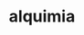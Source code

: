---
title: "alquimia"
layout: cache
categories: [package, develop]
meta: {"compilers": ["gcc@11.4.0", "intel-oneapi-compilers@2025.1.0", "intel-oneapi-compilers@2025.2.1"], "num_specs": 83, "num_specs_by_stack": {"e4s": 13, "e4s-oneapi": 70, "root": 83}, "oss": ["ubuntu22.04", "ubuntu24.04"], "platforms": ["linux"], "stacks": ["e4s", "e4s-oneapi", "root"], "targets": ["x86_64_v3"], "versions": ["1.1.0"]}
spec_details: [{"compiler": "intel-oneapi-compilers@2025.1.0", "hash": "2aurx6oxzx7efd4notsqhwoixoirxbhs", "os": "ubuntu22.04", "platform": "linux", "size": "-", "stacks": ["e4s-oneapi", "root"], "target": "x86_64_v3", "variants": ["build_system=cmake", "build_type=Release", "commit=211931c3e76b1ae7cdb48c46885b248412d6fe3d", "generator=make", "~ipo", "+shared"], "versions": ["1.1.0"]}, {"compiler": "intel-oneapi-compilers@2025.2.1", "hash": "2pd42jnv3bxzspmzl6zwsoptsze6lj3w", "os": "ubuntu24.04", "platform": "linux", "size": "-", "stacks": ["e4s-oneapi", "root"], "target": "x86_64_v3", "variants": ["build_system=cmake", "build_type=Release", "commit=211931c3e76b1ae7cdb48c46885b248412d6fe3d", "generator=make", "~ipo", "+shared"], "versions": ["1.1.0"]}, {"compiler": "intel-oneapi-compilers@2025.1.0", "hash": "2vayllzziwkwc4cfk2fjok6nwlkoyn4o", "os": "ubuntu22.04", "platform": "linux", "size": "-", "stacks": ["e4s-oneapi", "root"], "target": "x86_64_v3", "variants": ["build_system=cmake", "build_type=Release", "generator=make", "~ipo", "+shared"], "versions": ["1.1.0"]}, {"compiler": "intel-oneapi-compilers@2025.1.0", "hash": "3prglvo6jb6gm45fscemzldd3ayhn37j", "os": "ubuntu22.04", "platform": "linux", "size": "-", "stacks": ["e4s-oneapi", "root"], "target": "x86_64_v3", "variants": ["build_system=cmake", "build_type=Release", "commit=211931c3e76b1ae7cdb48c46885b248412d6fe3d", "generator=make", "~ipo", "+shared"], "versions": ["1.1.0"]}, {"compiler": "intel-oneapi-compilers@2025.1.0", "hash": "46lgrmxvt53mqfqejnvhuxsbxp2x7cx2", "os": "ubuntu22.04", "platform": "linux", "size": "-", "stacks": ["e4s-oneapi", "root"], "target": "x86_64_v3", "variants": ["build_system=cmake", "build_type=Release", "commit=211931c3e76b1ae7cdb48c46885b248412d6fe3d", "generator=make", "~ipo", "+shared"], "versions": ["1.1.0"]}, {"compiler": "intel-oneapi-compilers@2025.1.0", "hash": "4h2bfu3xlhsqin24r2t55fj4itl424qf", "os": "ubuntu22.04", "platform": "linux", "size": "-", "stacks": ["e4s-oneapi", "root"], "target": "x86_64_v3", "variants": ["build_system=cmake", "build_type=Release", "commit=211931c3e76b1ae7cdb48c46885b248412d6fe3d", "generator=make", "~ipo", "+shared"], "versions": ["1.1.0"]}, {"compiler": "gcc@11.4.0", "hash": "4htqfqnax6oeod4bauk27s2vsyes3pma", "os": "ubuntu22.04", "platform": "linux", "size": "-", "stacks": ["e4s", "root"], "target": "x86_64_v3", "variants": ["build_system=cmake", "build_type=Release", "commit=211931c3e76b1ae7cdb48c46885b248412d6fe3d", "generator=make", "~ipo", "+shared"], "versions": ["1.1.0"]}, {"compiler": "intel-oneapi-compilers@2025.1.0", "hash": "4jobj6p3ql46b77gm54stxdzzlugndxp", "os": "ubuntu22.04", "platform": "linux", "size": "-", "stacks": ["e4s-oneapi", "root"], "target": "x86_64_v3", "variants": ["build_system=cmake", "build_type=Release", "generator=make", "~ipo", "+shared"], "versions": ["1.1.0"]}, {"compiler": "gcc@11.4.0", "hash": "4tgbr3xr6mazcv5ua24fdli3aso4imvx", "os": "ubuntu22.04", "platform": "linux", "size": "-", "stacks": ["e4s", "root"], "target": "x86_64_v3", "variants": ["build_system=cmake", "build_type=Release", "commit=211931c3e76b1ae7cdb48c46885b248412d6fe3d", "generator=make", "~ipo", "+shared"], "versions": ["1.1.0"]}, {"compiler": "intel-oneapi-compilers@2025.1.0", "hash": "4vtq44xi2k56lyh6dz7t6aqcvblcd6zk", "os": "ubuntu22.04", "platform": "linux", "size": "-", "stacks": ["e4s-oneapi", "root"], "target": "x86_64_v3", "variants": ["build_system=cmake", "build_type=Release", "commit=211931c3e76b1ae7cdb48c46885b248412d6fe3d", "generator=make", "~ipo", "+shared"], "versions": ["1.1.0"]}, {"compiler": "intel-oneapi-compilers@2025.1.0", "hash": "4xc3cxfloy7bfdfykjscnvt5dpfvzpwf", "os": "ubuntu22.04", "platform": "linux", "size": "-", "stacks": ["e4s-oneapi", "root"], "target": "x86_64_v3", "variants": ["build_system=cmake", "build_type=Release", "commit=211931c3e76b1ae7cdb48c46885b248412d6fe3d", "generator=make", "~ipo", "+shared"], "versions": ["1.1.0"]}, {"compiler": "intel-oneapi-compilers@2025.1.0", "hash": "5v2ueturyclixuukb45dtuaejkpxgu66", "os": "ubuntu22.04", "platform": "linux", "size": "-", "stacks": ["e4s-oneapi", "root"], "target": "x86_64_v3", "variants": ["build_system=cmake", "build_type=Release", "commit=211931c3e76b1ae7cdb48c46885b248412d6fe3d", "generator=make", "~ipo", "+shared"], "versions": ["1.1.0"]}, {"compiler": "intel-oneapi-compilers@2025.1.0", "hash": "6sn57t2hcz2houcy22onzq33aavvdczj", "os": "ubuntu22.04", "platform": "linux", "size": "-", "stacks": ["e4s-oneapi", "root"], "target": "x86_64_v3", "variants": ["build_system=cmake", "build_type=Release", "commit=211931c3e76b1ae7cdb48c46885b248412d6fe3d", "generator=make", "~ipo", "+shared"], "versions": ["1.1.0"]}, {"compiler": "intel-oneapi-compilers@2025.1.0", "hash": "7ikpryxfrvkz66hqtavdsgy3ffsq7dzx", "os": "ubuntu22.04", "platform": "linux", "size": "-", "stacks": ["e4s-oneapi", "root"], "target": "x86_64_v3", "variants": ["build_system=cmake", "build_type=Release", "generator=make", "~ipo", "+shared"], "versions": ["1.1.0"]}, {"compiler": "intel-oneapi-compilers@2025.1.0", "hash": "7im3d2e7r7dgsiibxgaayh6s65xs7uvk", "os": "ubuntu22.04", "platform": "linux", "size": "-", "stacks": ["e4s-oneapi", "root"], "target": "x86_64_v3", "variants": ["build_system=cmake", "build_type=Release", "commit=211931c3e76b1ae7cdb48c46885b248412d6fe3d", "generator=make", "~ipo", "+shared"], "versions": ["1.1.0"]}, {"compiler": "intel-oneapi-compilers@2025.2.1", "hash": "7qefunz4aacdhwni3f6t7pxb2z5goixx", "os": "ubuntu24.04", "platform": "linux", "size": "-", "stacks": ["e4s-oneapi", "root"], "target": "x86_64_v3", "variants": ["build_system=cmake", "build_type=Release", "commit=211931c3e76b1ae7cdb48c46885b248412d6fe3d", "generator=make", "~ipo", "+shared"], "versions": ["1.1.0"]}, {"compiler": "intel-oneapi-compilers@2025.1.0", "hash": "7spb2qs7m7bgebwws332naxschofpn7k", "os": "ubuntu22.04", "platform": "linux", "size": "-", "stacks": ["e4s-oneapi", "root"], "target": "x86_64_v3", "variants": ["build_system=cmake", "build_type=Release", "commit=211931c3e76b1ae7cdb48c46885b248412d6fe3d", "generator=make", "~ipo", "+shared"], "versions": ["1.1.0"]}, {"compiler": "intel-oneapi-compilers@2025.1.0", "hash": "aqvcmzc7haa2imiud2ayphgw65l2iimj", "os": "ubuntu22.04", "platform": "linux", "size": "-", "stacks": ["e4s-oneapi", "root"], "target": "x86_64_v3", "variants": ["build_system=cmake", "build_type=Release", "commit=211931c3e76b1ae7cdb48c46885b248412d6fe3d", "generator=make", "~ipo", "+shared"], "versions": ["1.1.0"]}, {"compiler": "intel-oneapi-compilers@2025.1.0", "hash": "aulg5hwhaftvtnyx5p4tbgtbjh4r7gak", "os": "ubuntu22.04", "platform": "linux", "size": "-", "stacks": ["e4s-oneapi", "root"], "target": "x86_64_v3", "variants": ["build_system=cmake", "build_type=Release", "commit=211931c3e76b1ae7cdb48c46885b248412d6fe3d", "generator=make", "~ipo", "+shared"], "versions": ["1.1.0"]}, {"compiler": "intel-oneapi-compilers@2025.1.0", "hash": "baghq5yhqfhpdvktua4dq2qb5unty3ok", "os": "ubuntu22.04", "platform": "linux", "size": "-", "stacks": ["e4s-oneapi", "root"], "target": "x86_64_v3", "variants": ["build_system=cmake", "build_type=Release", "generator=make", "~ipo", "+shared"], "versions": ["1.1.0"]}, {"compiler": "intel-oneapi-compilers@2025.1.0", "hash": "bdvntjy574bsdr4vnnpkbk24drooebim", "os": "ubuntu22.04", "platform": "linux", "size": "-", "stacks": ["e4s-oneapi", "root"], "target": "x86_64_v3", "variants": ["build_system=cmake", "build_type=Release", "commit=211931c3e76b1ae7cdb48c46885b248412d6fe3d", "generator=make", "~ipo", "+shared"], "versions": ["1.1.0"]}, {"compiler": "intel-oneapi-compilers@2025.1.0", "hash": "bra4kibhjpktt2kk4ckw3bc3kcm363v4", "os": "ubuntu22.04", "platform": "linux", "size": "-", "stacks": ["e4s-oneapi", "root"], "target": "x86_64_v3", "variants": ["build_system=cmake", "build_type=Release", "generator=make", "~ipo", "+shared"], "versions": ["1.1.0"]}, {"compiler": "gcc@11.4.0", "hash": "cbeec5jblqbz4y5yty4tinjwdmxmuh6c", "os": "ubuntu22.04", "platform": "linux", "size": "-", "stacks": ["e4s", "root"], "target": "x86_64_v3", "variants": ["build_system=cmake", "build_type=Release", "commit=211931c3e76b1ae7cdb48c46885b248412d6fe3d", "generator=make", "~ipo", "+shared"], "versions": ["1.1.0"]}, {"compiler": "intel-oneapi-compilers@2025.1.0", "hash": "cbkill57e5zfr7fcijfcqmj32i7abdr5", "os": "ubuntu22.04", "platform": "linux", "size": "-", "stacks": ["e4s-oneapi", "root"], "target": "x86_64_v3", "variants": ["build_system=cmake", "build_type=Release", "generator=make", "~ipo", "+shared"], "versions": ["1.1.0"]}, {"compiler": "intel-oneapi-compilers@2025.2.1", "hash": "cdr23ja4erlqvu3qcm2mok2yc6ur5mfk", "os": "ubuntu24.04", "platform": "linux", "size": "-", "stacks": ["e4s-oneapi", "root"], "target": "x86_64_v3", "variants": ["build_system=cmake", "build_type=Release", "commit=211931c3e76b1ae7cdb48c46885b248412d6fe3d", "generator=make", "~ipo", "+shared"], "versions": ["1.1.0"]}, {"compiler": "gcc@11.4.0", "hash": "chsvb3zmpvirqz5beh55o4t7732hbgbf", "os": "ubuntu22.04", "platform": "linux", "size": "-", "stacks": ["e4s", "root"], "target": "x86_64_v3", "variants": ["build_system=cmake", "build_type=Release", "commit=211931c3e76b1ae7cdb48c46885b248412d6fe3d", "generator=make", "~ipo", "+shared"], "versions": ["1.1.0"]}, {"compiler": "intel-oneapi-compilers@2025.1.0", "hash": "ctju5houcjcrkcfebszwzuovmm32xmjk", "os": "ubuntu22.04", "platform": "linux", "size": "-", "stacks": ["e4s-oneapi", "root"], "target": "x86_64_v3", "variants": ["build_system=cmake", "build_type=Release", "generator=make", "~ipo", "+shared"], "versions": ["1.1.0"]}, {"compiler": "intel-oneapi-compilers@2025.1.0", "hash": "cvu674kmedb6gzus75iqddf5s5zju2q3", "os": "ubuntu22.04", "platform": "linux", "size": "-", "stacks": ["e4s-oneapi", "root"], "target": "x86_64_v3", "variants": ["build_system=cmake", "build_type=Release", "generator=make", "~ipo", "+shared"], "versions": ["1.1.0"]}, {"compiler": "intel-oneapi-compilers@2025.1.0", "hash": "czupte3pw3p36cofrdd2mu4aaod6cvc2", "os": "ubuntu22.04", "platform": "linux", "size": "-", "stacks": ["e4s-oneapi", "root"], "target": "x86_64_v3", "variants": ["build_system=cmake", "build_type=Release", "commit=211931c3e76b1ae7cdb48c46885b248412d6fe3d", "generator=make", "~ipo", "+shared"], "versions": ["1.1.0"]}, {"compiler": "intel-oneapi-compilers@2025.1.0", "hash": "dp3yvp3kctvsqqqdjfqvtypahvcmn5sp", "os": "ubuntu22.04", "platform": "linux", "size": "-", "stacks": ["e4s-oneapi", "root"], "target": "x86_64_v3", "variants": ["build_system=cmake", "build_type=Release", "generator=make", "~ipo", "+shared"], "versions": ["1.1.0"]}, {"compiler": "intel-oneapi-compilers@2025.1.0", "hash": "e4h7knpbxzgadefytp5i3jo6t6ljtzf5", "os": "ubuntu22.04", "platform": "linux", "size": "-", "stacks": ["e4s-oneapi", "root"], "target": "x86_64_v3", "variants": ["build_system=cmake", "build_type=Release", "commit=211931c3e76b1ae7cdb48c46885b248412d6fe3d", "generator=make", "~ipo", "+shared"], "versions": ["1.1.0"]}, {"compiler": "intel-oneapi-compilers@2025.1.0", "hash": "e4ojh2ec3b7vvdpcu3wg6norl2k6ai45", "os": "ubuntu22.04", "platform": "linux", "size": "-", "stacks": ["e4s-oneapi", "root"], "target": "x86_64_v3", "variants": ["build_system=cmake", "build_type=Release", "commit=211931c3e76b1ae7cdb48c46885b248412d6fe3d", "generator=make", "~ipo", "+shared"], "versions": ["1.1.0"]}, {"compiler": "intel-oneapi-compilers@2025.1.0", "hash": "ezlhcf4eq4pqb25lf6ek5xrwclz26kvc", "os": "ubuntu22.04", "platform": "linux", "size": "-", "stacks": ["e4s-oneapi", "root"], "target": "x86_64_v3", "variants": ["build_system=cmake", "build_type=Release", "commit=211931c3e76b1ae7cdb48c46885b248412d6fe3d", "generator=make", "~ipo", "+shared"], "versions": ["1.1.0"]}, {"compiler": "intel-oneapi-compilers@2025.1.0", "hash": "f6zpmt4oxcqu6quyrnludojdl4n2dwo2", "os": "ubuntu22.04", "platform": "linux", "size": "-", "stacks": ["e4s-oneapi", "root"], "target": "x86_64_v3", "variants": ["build_system=cmake", "build_type=Release", "generator=make", "~ipo", "+shared"], "versions": ["1.1.0"]}, {"compiler": "intel-oneapi-compilers@2025.1.0", "hash": "fqxuecxr37w5alitus3uw6x73qciftv7", "os": "ubuntu22.04", "platform": "linux", "size": "-", "stacks": ["e4s-oneapi", "root"], "target": "x86_64_v3", "variants": ["build_system=cmake", "build_type=Release", "generator=make", "~ipo", "+shared"], "versions": ["1.1.0"]}, {"compiler": "intel-oneapi-compilers@2025.1.0", "hash": "gy5e7yjzdoadf5ma7hq5njnpph7ivvo7", "os": "ubuntu22.04", "platform": "linux", "size": "-", "stacks": ["e4s-oneapi", "root"], "target": "x86_64_v3", "variants": ["build_system=cmake", "build_type=Release", "commit=211931c3e76b1ae7cdb48c46885b248412d6fe3d", "generator=make", "~ipo", "+shared"], "versions": ["1.1.0"]}, {"compiler": "gcc@11.4.0", "hash": "h5nfu4wrnczkmbgxknqpjc5x3q75pyu4", "os": "ubuntu22.04", "platform": "linux", "size": "-", "stacks": ["e4s", "root"], "target": "x86_64_v3", "variants": ["build_system=cmake", "build_type=Release", "commit=211931c3e76b1ae7cdb48c46885b248412d6fe3d", "generator=make", "~ipo", "+shared"], "versions": ["1.1.0"]}, {"compiler": "intel-oneapi-compilers@2025.1.0", "hash": "hro6ftlulh2qk62avg2yqz6zprhasrkk", "os": "ubuntu22.04", "platform": "linux", "size": "-", "stacks": ["e4s-oneapi", "root"], "target": "x86_64_v3", "variants": ["build_system=cmake", "build_type=Release", "commit=211931c3e76b1ae7cdb48c46885b248412d6fe3d", "generator=make", "~ipo", "+shared"], "versions": ["1.1.0"]}, {"compiler": "intel-oneapi-compilers@2025.1.0", "hash": "hv6brbewrj5uxl5eg6x77jeycvdlklzt", "os": "ubuntu22.04", "platform": "linux", "size": "-", "stacks": ["e4s-oneapi", "root"], "target": "x86_64_v3", "variants": ["build_system=cmake", "build_type=Release", "commit=211931c3e76b1ae7cdb48c46885b248412d6fe3d", "generator=make", "~ipo", "+shared"], "versions": ["1.1.0"]}, {"compiler": "intel-oneapi-compilers@2025.1.0", "hash": "hw54ed6ei6kjxfg7bhgomkne25x7ole7", "os": "ubuntu22.04", "platform": "linux", "size": "-", "stacks": ["e4s-oneapi", "root"], "target": "x86_64_v3", "variants": ["build_system=cmake", "build_type=Release", "generator=make", "~ipo", "+shared"], "versions": ["1.1.0"]}, {"compiler": "intel-oneapi-compilers@2025.1.0", "hash": "imtgbm4ru5mqqhmhg37rw3hz7sr3btoi", "os": "ubuntu22.04", "platform": "linux", "size": "-", "stacks": ["e4s-oneapi", "root"], "target": "x86_64_v3", "variants": ["build_system=cmake", "build_type=Release", "commit=211931c3e76b1ae7cdb48c46885b248412d6fe3d", "generator=make", "~ipo", "+shared"], "versions": ["1.1.0"]}, {"compiler": "intel-oneapi-compilers@2025.1.0", "hash": "iospanlzltneiigbjsow67ila6juz5w5", "os": "ubuntu22.04", "platform": "linux", "size": "-", "stacks": ["e4s-oneapi", "root"], "target": "x86_64_v3", "variants": ["build_system=cmake", "build_type=Release", "generator=make", "~ipo", "+shared"], "versions": ["1.1.0"]}, {"compiler": "intel-oneapi-compilers@2025.1.0", "hash": "ipqogfgcmluj5g3l5avrkrbbaj4p4zpo", "os": "ubuntu22.04", "platform": "linux", "size": "-", "stacks": ["e4s-oneapi", "root"], "target": "x86_64_v3", "variants": ["build_system=cmake", "build_type=Release", "generator=make", "~ipo", "+shared"], "versions": ["1.1.0"]}, {"compiler": "intel-oneapi-compilers@2025.1.0", "hash": "kdi5y7xbxbzyvlwkx5wmfazycwd2qh53", "os": "ubuntu22.04", "platform": "linux", "size": "-", "stacks": ["e4s-oneapi", "root"], "target": "x86_64_v3", "variants": ["build_system=cmake", "build_type=Release", "commit=211931c3e76b1ae7cdb48c46885b248412d6fe3d", "generator=make", "~ipo", "+shared"], "versions": ["1.1.0"]}, {"compiler": "intel-oneapi-compilers@2025.1.0", "hash": "khagyjrejbju3fr4j5peyvca22mcgj57", "os": "ubuntu22.04", "platform": "linux", "size": "-", "stacks": ["e4s-oneapi", "root"], "target": "x86_64_v3", "variants": ["build_system=cmake", "build_type=Release", "commit=211931c3e76b1ae7cdb48c46885b248412d6fe3d", "generator=make", "~ipo", "+shared"], "versions": ["1.1.0"]}, {"compiler": "intel-oneapi-compilers@2025.1.0", "hash": "ktwthuv4er3foxpks63qw4zwexcomyt2", "os": "ubuntu22.04", "platform": "linux", "size": "-", "stacks": ["e4s-oneapi", "root"], "target": "x86_64_v3", "variants": ["build_system=cmake", "build_type=Release", "generator=make", "~ipo", "+shared"], "versions": ["1.1.0"]}, {"compiler": "intel-oneapi-compilers@2025.1.0", "hash": "kwpwyagyubdfiynt2lnu3y5dje4vgc7w", "os": "ubuntu22.04", "platform": "linux", "size": "-", "stacks": ["e4s-oneapi", "root"], "target": "x86_64_v3", "variants": ["build_system=cmake", "build_type=Release", "commit=211931c3e76b1ae7cdb48c46885b248412d6fe3d", "generator=make", "~ipo", "+shared"], "versions": ["1.1.0"]}, {"compiler": "intel-oneapi-compilers@2025.1.0", "hash": "l3nwvmbuvuy55sedzyqo534iwz26sxwj", "os": "ubuntu22.04", "platform": "linux", "size": "-", "stacks": ["e4s-oneapi", "root"], "target": "x86_64_v3", "variants": ["build_system=cmake", "build_type=Release", "commit=211931c3e76b1ae7cdb48c46885b248412d6fe3d", "generator=make", "~ipo", "+shared"], "versions": ["1.1.0"]}, {"compiler": "intel-oneapi-compilers@2025.1.0", "hash": "mqbompxlcqbmci5hufmcafv3bsbf262g", "os": "ubuntu22.04", "platform": "linux", "size": "-", "stacks": ["e4s-oneapi", "root"], "target": "x86_64_v3", "variants": ["build_system=cmake", "build_type=Release", "commit=211931c3e76b1ae7cdb48c46885b248412d6fe3d", "generator=make", "~ipo", "+shared"], "versions": ["1.1.0"]}, {"compiler": "gcc@11.4.0", "hash": "muwdqjjsb44u5u3smjuzicym3hv466re", "os": "ubuntu22.04", "platform": "linux", "size": "-", "stacks": ["e4s", "root"], "target": "x86_64_v3", "variants": ["build_system=cmake", "build_type=Release", "commit=211931c3e76b1ae7cdb48c46885b248412d6fe3d", "generator=make", "~ipo", "+shared"], "versions": ["1.1.0"]}, {"compiler": "intel-oneapi-compilers@2025.1.0", "hash": "nr5y62sztpi7ckmyqgu2tu2uwre2msxx", "os": "ubuntu22.04", "platform": "linux", "size": "-", "stacks": ["e4s-oneapi", "root"], "target": "x86_64_v3", "variants": ["build_system=cmake", "build_type=Release", "commit=211931c3e76b1ae7cdb48c46885b248412d6fe3d", "generator=make", "~ipo", "+shared"], "versions": ["1.1.0"]}, {"compiler": "intel-oneapi-compilers@2025.1.0", "hash": "osx74m2sjcvqqp3nipthqcqp5tf263fs", "os": "ubuntu22.04", "platform": "linux", "size": "-", "stacks": ["e4s-oneapi", "root"], "target": "x86_64_v3", "variants": ["build_system=cmake", "build_type=Release", "commit=211931c3e76b1ae7cdb48c46885b248412d6fe3d", "generator=make", "~ipo", "+shared"], "versions": ["1.1.0"]}, {"compiler": "intel-oneapi-compilers@2025.1.0", "hash": "pcm2nmy6flyrko3bbqrpfuwvmniq47c4", "os": "ubuntu22.04", "platform": "linux", "size": "-", "stacks": ["e4s-oneapi", "root"], "target": "x86_64_v3", "variants": ["build_system=cmake", "build_type=Release", "commit=211931c3e76b1ae7cdb48c46885b248412d6fe3d", "generator=make", "~ipo", "+shared"], "versions": ["1.1.0"]}, {"compiler": "intel-oneapi-compilers@2025.1.0", "hash": "pgzkanr5lus7ewtlxw4cp7nvcvoxjtrs", "os": "ubuntu22.04", "platform": "linux", "size": "-", "stacks": ["e4s-oneapi", "root"], "target": "x86_64_v3", "variants": ["build_system=cmake", "build_type=Release", "generator=make", "~ipo", "+shared"], "versions": ["1.1.0"]}, {"compiler": "intel-oneapi-compilers@2025.1.0", "hash": "piyqfk47pnlxouvhwvs5umjbb2eivdg3", "os": "ubuntu22.04", "platform": "linux", "size": "-", "stacks": ["e4s-oneapi", "root"], "target": "x86_64_v3", "variants": ["build_system=cmake", "build_type=Release", "commit=211931c3e76b1ae7cdb48c46885b248412d6fe3d", "generator=make", "~ipo", "+shared"], "versions": ["1.1.0"]}, {"compiler": "intel-oneapi-compilers@2025.1.0", "hash": "q5mnhusx6xuzxz3p3sacfw7bh57vor57", "os": "ubuntu22.04", "platform": "linux", "size": "-", "stacks": ["e4s-oneapi", "root"], "target": "x86_64_v3", "variants": ["build_system=cmake", "build_type=Release", "commit=211931c3e76b1ae7cdb48c46885b248412d6fe3d", "generator=make", "~ipo", "+shared"], "versions": ["1.1.0"]}, {"compiler": "intel-oneapi-compilers@2025.1.0", "hash": "qumz7sphr3tztjvd2dz2af3kjdjbfuhl", "os": "ubuntu22.04", "platform": "linux", "size": "-", "stacks": ["e4s-oneapi", "root"], "target": "x86_64_v3", "variants": ["build_system=cmake", "build_type=Release", "generator=make", "~ipo", "+shared"], "versions": ["1.1.0"]}, {"compiler": "intel-oneapi-compilers@2025.1.0", "hash": "qust6qlpfv65kxjctr2v7ki2bowa4j73", "os": "ubuntu22.04", "platform": "linux", "size": "-", "stacks": ["e4s-oneapi", "root"], "target": "x86_64_v3", "variants": ["build_system=cmake", "build_type=Release", "commit=211931c3e76b1ae7cdb48c46885b248412d6fe3d", "generator=make", "~ipo", "+shared"], "versions": ["1.1.0"]}, {"compiler": "intel-oneapi-compilers@2025.1.0", "hash": "r3qfnl6ndd76l33xb6dchwcqy6djgbo2", "os": "ubuntu22.04", "platform": "linux", "size": "-", "stacks": ["e4s-oneapi", "root"], "target": "x86_64_v3", "variants": ["build_system=cmake", "build_type=Release", "commit=211931c3e76b1ae7cdb48c46885b248412d6fe3d", "generator=make", "~ipo", "+shared"], "versions": ["1.1.0"]}, {"compiler": "intel-oneapi-compilers@2025.1.0", "hash": "rl4yree43d6hslbbdnewidfgkyrykcee", "os": "ubuntu22.04", "platform": "linux", "size": "-", "stacks": ["e4s-oneapi", "root"], "target": "x86_64_v3", "variants": ["build_system=cmake", "build_type=Release", "commit=211931c3e76b1ae7cdb48c46885b248412d6fe3d", "generator=make", "~ipo", "+shared"], "versions": ["1.1.0"]}, {"compiler": "intel-oneapi-compilers@2025.1.0", "hash": "s3o2u42vngstqhb7f7nn67wcodp2olbz", "os": "ubuntu22.04", "platform": "linux", "size": "-", "stacks": ["e4s-oneapi", "root"], "target": "x86_64_v3", "variants": ["build_system=cmake", "build_type=Release", "commit=211931c3e76b1ae7cdb48c46885b248412d6fe3d", "generator=make", "~ipo", "+shared"], "versions": ["1.1.0"]}, {"compiler": "gcc@11.4.0", "hash": "s3xww3mhezbklc4gkv5xdnbr6kieusf3", "os": "ubuntu22.04", "platform": "linux", "size": "-", "stacks": ["e4s", "root"], "target": "x86_64_v3", "variants": ["build_system=cmake", "build_type=Release", "commit=211931c3e76b1ae7cdb48c46885b248412d6fe3d", "generator=make", "~ipo", "+shared"], "versions": ["1.1.0"]}, {"compiler": "gcc@11.4.0", "hash": "sracw6psumw57bga2vpd5lkikz2mzt7n", "os": "ubuntu22.04", "platform": "linux", "size": "-", "stacks": ["e4s", "root"], "target": "x86_64_v3", "variants": ["build_system=cmake", "build_type=Release", "commit=211931c3e76b1ae7cdb48c46885b248412d6fe3d", "generator=make", "~ipo", "+shared"], "versions": ["1.1.0"]}, {"compiler": "gcc@11.4.0", "hash": "teefcrjtnocrbewk33jmjstvlgmwzoi7", "os": "ubuntu22.04", "platform": "linux", "size": "-", "stacks": ["e4s", "root"], "target": "x86_64_v3", "variants": ["build_system=cmake", "build_type=Release", "commit=211931c3e76b1ae7cdb48c46885b248412d6fe3d", "generator=make", "~ipo", "+shared"], "versions": ["1.1.0"]}, {"compiler": "intel-oneapi-compilers@2025.1.0", "hash": "tmgklvssdnyfv3yftaaylj3sipde3yiu", "os": "ubuntu22.04", "platform": "linux", "size": "-", "stacks": ["e4s-oneapi", "root"], "target": "x86_64_v3", "variants": ["build_system=cmake", "build_type=Release", "commit=211931c3e76b1ae7cdb48c46885b248412d6fe3d", "generator=make", "~ipo", "+shared"], "versions": ["1.1.0"]}, {"compiler": "intel-oneapi-compilers@2025.1.0", "hash": "twh36ryygr4rx6c5jvp5kvfvym3xl6ty", "os": "ubuntu22.04", "platform": "linux", "size": "-", "stacks": ["e4s-oneapi", "root"], "target": "x86_64_v3", "variants": ["build_system=cmake", "build_type=Release", "commit=211931c3e76b1ae7cdb48c46885b248412d6fe3d", "generator=make", "~ipo", "+shared"], "versions": ["1.1.0"]}, {"compiler": "intel-oneapi-compilers@2025.1.0", "hash": "u4onegumag7erk4cida3vllqppueajno", "os": "ubuntu22.04", "platform": "linux", "size": "-", "stacks": ["e4s-oneapi", "root"], "target": "x86_64_v3", "variants": ["build_system=cmake", "build_type=Release", "commit=211931c3e76b1ae7cdb48c46885b248412d6fe3d", "generator=make", "~ipo", "+shared"], "versions": ["1.1.0"]}, {"compiler": "intel-oneapi-compilers@2025.1.0", "hash": "ugdbuy72wasn6v5xn7ydy64ml4ti5p6n", "os": "ubuntu22.04", "platform": "linux", "size": "-", "stacks": ["e4s-oneapi", "root"], "target": "x86_64_v3", "variants": ["build_system=cmake", "build_type=Release", "generator=make", "~ipo", "+shared"], "versions": ["1.1.0"]}, {"compiler": "intel-oneapi-compilers@2025.1.0", "hash": "unjph2caiz42xalqhwrkinptoh73kpiy", "os": "ubuntu22.04", "platform": "linux", "size": "-", "stacks": ["e4s-oneapi", "root"], "target": "x86_64_v3", "variants": ["build_system=cmake", "build_type=Release", "commit=211931c3e76b1ae7cdb48c46885b248412d6fe3d", "generator=make", "~ipo", "+shared"], "versions": ["1.1.0"]}, {"compiler": "gcc@11.4.0", "hash": "vess5qnkhmxgut4eyn4huwnnu3cwh25t", "os": "ubuntu22.04", "platform": "linux", "size": "-", "stacks": ["e4s", "root"], "target": "x86_64_v3", "variants": ["build_system=cmake", "build_type=Release", "commit=211931c3e76b1ae7cdb48c46885b248412d6fe3d", "generator=make", "~ipo", "+shared"], "versions": ["1.1.0"]}, {"compiler": "gcc@11.4.0", "hash": "vo7yvou2tj43dskxo3ew4tqwfbwkqfes", "os": "ubuntu22.04", "platform": "linux", "size": "-", "stacks": ["e4s", "root"], "target": "x86_64_v3", "variants": ["build_system=cmake", "build_type=Release", "commit=211931c3e76b1ae7cdb48c46885b248412d6fe3d", "generator=make", "~ipo", "+shared"], "versions": ["1.1.0"]}, {"compiler": "intel-oneapi-compilers@2025.1.0", "hash": "vqcdj6tkgukjhsf2h3a6qxnzo6upvez4", "os": "ubuntu22.04", "platform": "linux", "size": "-", "stacks": ["e4s-oneapi", "root"], "target": "x86_64_v3", "variants": ["build_system=cmake", "build_type=Release", "generator=make", "~ipo", "+shared"], "versions": ["1.1.0"]}, {"compiler": "gcc@11.4.0", "hash": "w4oziemgdan2isn7tyzutnohvt4bsyu3", "os": "ubuntu22.04", "platform": "linux", "size": "-", "stacks": ["e4s", "root"], "target": "x86_64_v3", "variants": ["build_system=cmake", "build_type=Release", "commit=211931c3e76b1ae7cdb48c46885b248412d6fe3d", "generator=make", "~ipo", "+shared"], "versions": ["1.1.0"]}, {"compiler": "intel-oneapi-compilers@2025.1.0", "hash": "wmtrycxukrnlnsr42j2i7o3grhtb3fa4", "os": "ubuntu22.04", "platform": "linux", "size": "-", "stacks": ["e4s-oneapi", "root"], "target": "x86_64_v3", "variants": ["build_system=cmake", "build_type=Release", "generator=make", "~ipo", "+shared"], "versions": ["1.1.0"]}, {"compiler": "intel-oneapi-compilers@2025.1.0", "hash": "wozs5ocy45on4shr3xzzuqbprol2em6t", "os": "ubuntu22.04", "platform": "linux", "size": "-", "stacks": ["e4s-oneapi", "root"], "target": "x86_64_v3", "variants": ["build_system=cmake", "build_type=Release", "commit=211931c3e76b1ae7cdb48c46885b248412d6fe3d", "generator=make", "~ipo", "+shared"], "versions": ["1.1.0"]}, {"compiler": "intel-oneapi-compilers@2025.1.0", "hash": "x7w77selezuybb6lcjihrcshal3cejpr", "os": "ubuntu22.04", "platform": "linux", "size": "-", "stacks": ["e4s-oneapi", "root"], "target": "x86_64_v3", "variants": ["build_system=cmake", "build_type=Release", "generator=make", "~ipo", "+shared"], "versions": ["1.1.0"]}, {"compiler": "intel-oneapi-compilers@2025.1.0", "hash": "xgkl4edxeoqvnkik7kcheqsrvll5oln3", "os": "ubuntu22.04", "platform": "linux", "size": "-", "stacks": ["e4s-oneapi", "root"], "target": "x86_64_v3", "variants": ["build_system=cmake", "build_type=Release", "commit=211931c3e76b1ae7cdb48c46885b248412d6fe3d", "generator=make", "~ipo", "+shared"], "versions": ["1.1.0"]}, {"compiler": "intel-oneapi-compilers@2025.1.0", "hash": "xwlh3j2fdsjzw5xsrskogdsf3s4swojn", "os": "ubuntu22.04", "platform": "linux", "size": "-", "stacks": ["e4s-oneapi", "root"], "target": "x86_64_v3", "variants": ["build_system=cmake", "build_type=Release", "generator=make", "~ipo", "+shared"], "versions": ["1.1.0"]}, {"compiler": "intel-oneapi-compilers@2025.1.0", "hash": "xzkpmgng4btmiqkj5fxnfczs4vi4mrsl", "os": "ubuntu22.04", "platform": "linux", "size": "-", "stacks": ["e4s-oneapi", "root"], "target": "x86_64_v3", "variants": ["build_system=cmake", "build_type=Release", "commit=211931c3e76b1ae7cdb48c46885b248412d6fe3d", "generator=make", "~ipo", "+shared"], "versions": ["1.1.0"]}, {"compiler": "intel-oneapi-compilers@2025.1.0", "hash": "y4zkeetsoabdfsbznhuhe2aqi6kuymmk", "os": "ubuntu22.04", "platform": "linux", "size": "-", "stacks": ["e4s-oneapi", "root"], "target": "x86_64_v3", "variants": ["build_system=cmake", "build_type=Release", "commit=211931c3e76b1ae7cdb48c46885b248412d6fe3d", "generator=make", "~ipo", "+shared"], "versions": ["1.1.0"]}, {"compiler": "gcc@11.4.0", "hash": "yg3lk6mdyzp5fiufoor6mxmfpnz4bbms", "os": "ubuntu22.04", "platform": "linux", "size": "-", "stacks": ["e4s", "root"], "target": "x86_64_v3", "variants": ["build_system=cmake", "build_type=Release", "commit=211931c3e76b1ae7cdb48c46885b248412d6fe3d", "generator=make", "~ipo", "+shared"], "versions": ["1.1.0"]}, {"compiler": "intel-oneapi-compilers@2025.1.0", "hash": "yswkhjtpza3og2k2scums6lo4zjfjfje", "os": "ubuntu22.04", "platform": "linux", "size": "-", "stacks": ["e4s-oneapi", "root"], "target": "x86_64_v3", "variants": ["build_system=cmake", "build_type=Release", "generator=make", "~ipo", "+shared"], "versions": ["1.1.0"]}, {"compiler": "intel-oneapi-compilers@2025.1.0", "hash": "zcujjzp6x2pjwhar57f5uthktcg5myt3", "os": "ubuntu22.04", "platform": "linux", "size": "-", "stacks": ["e4s-oneapi", "root"], "target": "x86_64_v3", "variants": ["build_system=cmake", "build_type=Release", "commit=211931c3e76b1ae7cdb48c46885b248412d6fe3d", "generator=make", "~ipo", "+shared"], "versions": ["1.1.0"]}]
---